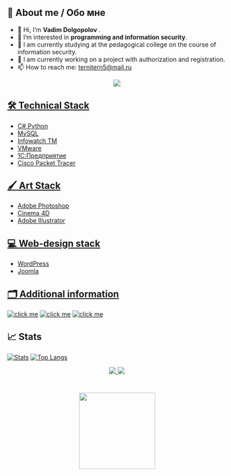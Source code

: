## 📎 About me / Обо мне 

- 👋 Hi, I’m **Vadim Dolgopolov** .
- 👀 I’m interested in **programming and information security**. 
- 💼 I am currently studying at the pedagogical college on the course of information security.
- 🧠 I am currently working on a project with authorization and registration. 
- 📫 How to reach me: ternitern5@mail.ru 
<p align='center'>
   <a href="https://github.com/begottten/begottten/blob/main/RuTranslate.md">
       <img src="https://img.shields.io/badge/Translate-F02E65?style=for-the-badge&logo=Appwrite&logoColor=black"/>

## 🛠 Technical Stack 
*   C#,Python
*   MySQL
*   Infowatch TM
*   VMware
*   1C:Предприятие
*   Cisco Packet Tracer 
## 🖌 Art Stack 
*   Adobe Photoshop
*   Cinema 4D
*   Adobe Illustrator
## 💻 Web-design stack 
*   WordPress
*   Joomla
## 🗂 Additional information
[![click me](https://img.shields.io/badge/Courses-FF4B4B?style=for-the-badge&logo=Streamlit&logoColor=white)](https://github.com/begottten/begottten/blob/main/README%20My%20Courses%20.md)
[![click me](https://img.shields.io/badge/LiveLib-8DD6F9?style=for-the-badge&logo=LiveLib&logoColor=white)](https://www.livelib.ru/reader/begotten)
[![click me](https://img.shields.io/badge/Steam-000000?style=for-the-badge&logo=steam&logoColor=white)](https://steamcommunity.com/id/bxgottxn/)


## 📈 Stats
[![Stats](https://github-readme-stats.vercel.app/api?username=begottten)](https://github.com/anuraghazra/github-readme-stats)
[![Top Langs](https://github-readme-stats.vercel.app/api/top-langs/?username=begottten)](https://github.com/anuraghazra/github-readme-stats)
<p align='center'>
   <a href="https://www.vk.com/vdmdlg/">
       <img src="https://img.shields.io/badge/вконтакте-%232E87FB.svg?&style=for-the-badge&logo=vk&logoColor=white"/>
   <a href="https://www.instagram.com/vdmdlg/">
       <img src="https://img.shields.io/badge/Instagram-E4405F?style=for-the-badge&logo=instagram&logoColor=white"/>
<div align="center" style="margin: 40px 0">
   <a href="https://github.com/begottten/github-profile-views-counter">
       <img width="175px" src="https://komarev.com/ghpvc/?username=begottten&color=DE002D">
   </a>
</div>
      



      
      


